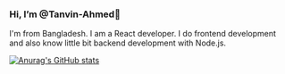 ### Hi, I’m @Tanvin-Ahmed👋
I'm from Bangladesh. I am a React developer. I do frontend development and also know little bit backend development with Node.js.

[![Anurag's GitHub stats](https://github-readme-stats.vercel.app/api?username=Tanvin-Ahmed)](https://github.com/anuraghazra/github-readme-stats)
